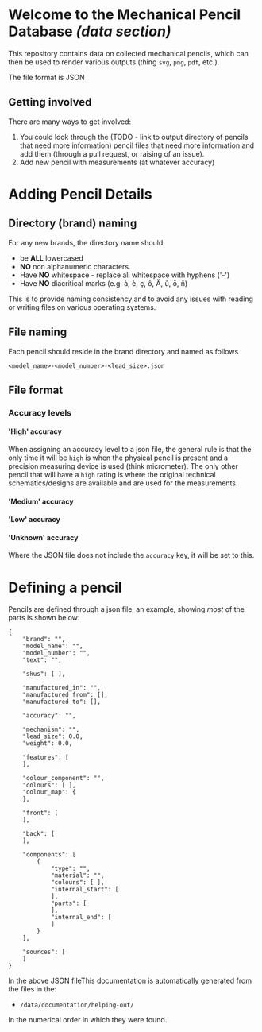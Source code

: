 # Welcome to the Mechanical Pencil Database _(data section)_

This repository contains data on collected mechanical pencils, which can 
then be used to render various outputs (thing `svg`, `png`, `pdf`, etc.).

The file format is JSON 

## Getting involved

There are many ways to get involved:

1. You could look through the (TODO - link to output directory of pencils 
   that need more information) pencil files that need more information and 
   add them (through a pull request, or raising of an issue).
1. Add new pencil with measurements (at whatever accuracy)

# Adding Pencil Details

## Directory (brand) naming

For any new brands, the directory name should 

 - be **ALL** lowercased
 - **NO** non alphanumeric characters.
 - Have **NO** whitespace - replace all whitespace with hyphens ('-')
 - Have **NO** diacritical marks (e.g. à, è, ç, ô, Ä, ŭ, ō, ñ) 

This is to provide naming consistency and to avoid any issues with reading or 
writing files on various operating systems.

## File naming

Each pencil should reside in the brand directory and named as follows

`<model_name>-<model_number>-<lead_size>.json`




## File format

### Accuracy levels

#### 'High' accuracy 

When assigning an accuracy level to a json file, the general rule is that 
the only time it will be `high` is when the physical pencil is present and a 
precision measuring device is used (think micrometer).  The only other 
pencil that will have a `high` rating is where the original technical 
schematics/designs are available and are used for the measurements.

#### 'Medium' accuracy

#### 'Low' accuracy

#### 'Unknown' accuracy

Where the JSON file does not include the `accuracy` key, it will be set to this.

# Defining a pencil

Pencils are defined through a json file, an example, showing _most_ of the 
parts is shown below:

```
{
	"brand": "",
	"model_name": "",
	"model_number": "",
	"text": "",

	"skus": [ ],

	"manufactured_in": "",
	"manufactured_from": [],
	"manufactured_to": [],

	"accuracy": "",

	"mechanism": "",
	"lead_size": 0.0,
	"weight": 0.0,

	"features": [
	],

	"colour_component": "",
	"colours": [ ],
	"colour_map": {
	},

	"front": [
	],

	"back": [
	],

	"components": [
		{
			"type": "",
			"material": "",
			"colours": [ ],
			"internal_start": [
			],
			"parts": [
			],
			"internal_end": [
			]
		}
	],

	"sources": [
	]
}
```

In the above JSON fileThis documentation is automatically generated from the files in the:

 - `/data/documentation/helping-out/`

In the numerical order in which they were found.

